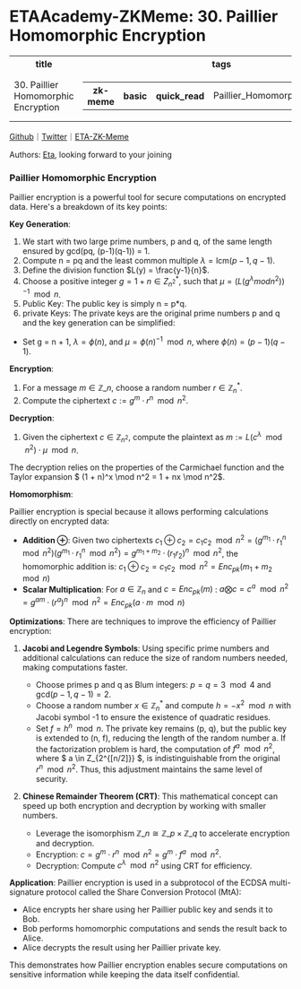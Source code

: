 # ETAAcademy-ZKMeme: 30. Paillier Homomorphic Encryption

<table>
  <tr>
    <th>title</th>
    <th>tags</th>
  </tr>
  <tr>
    <td>30. Paillier Homomorphic Encryption</td>
    <td>
      <table>
        <tr>
          <th>zk-meme</th>
          <th>basic</th>
          <th>quick_read</th>
          <td>Paillier_Homomorphic_Encryption</td>
        </tr>
      </table>
    </td>
  </tr>
</table>

[Github](https://github.com/ETAAcademy)｜[Twitter](https://twitter.com/ETAAcademy)｜[ETA-ZK-Meme](https://github.com/ETAAcademy/ETAAcademy-ZK-Meme)

Authors: [Eta](https://twitter.com/pwhattie), looking forward to your joining

### Paillier Homomorphic Encryption

Paillier encryption is a powerful tool for secure computations on encrypted data. Here's a breakdown of its key points:

**Key Generation**:

1. We start with two large prime numbers, p and q, of the same length ensured by gcd(pq, (p-1)(q-1)) = 1.
2. Compute n = pq and the least common multiple $\lambda = \text{lcm}(p-1, q-1)$.
3. Define the division function $L(y) = \frac{y-1}{n}$.
4. Choose a positive integer $g = 1 + n ∈ Z^*_{n^2}$, such that $\mu = (L(g^λ mod n^2))^{-1} \mod n$.
5. Public Key: The public key is simply n = p\*q.
6. private Keys: The private keys are the original prime numbers p and q and the key generation can be simplified:

- Set g = n + 1, $\lambda = \phi(n)$, and $\mu = \phi(n)^{-1} \mod n$, where $\phi(n) = (p-1)(q-1)$.

**Encryption**:

1. For a message $m \in \mathbb{Z}\_n$, choose a random number $r \in \mathbb{Z}^*_n$.
2. Compute the ciphertext $c := g^m \cdot r^n \mod n^2$.

**Decryption**:

1. Given the ciphertext $c \in \mathbb{Z}_{n^2}$, compute the plaintext as $m := L(c^\lambda \mod n^2) \cdot \mu \mod n$.

The decryption relies on the properties of the Carmichael function and the Taylor expansion $ (1 + n)^x \mod n^2 = 1 + nx \mod n^2$.

**Homomorphism**:

Paillier encryption is special because it allows performing calculations directly on encrypted data:

- **Addition ⊕**:
  Given two ciphertexts
  $c_1 ⊕ c_2 = c_1c_2 \mod n^2 = (g^{m_1} · r^n_1 \mod n^2)(g^{m_1} · r^n_1 \mod n^2) = g^{m_1+m_2}·(r_1r_2)^n \mod n^2$, the homomorphic addition is:
  $c_1 ⊕ c_2 = c_1c_2 \mod n^2 = Enc_{pk}(m_1 + m_2 \mod n)$
- **Scalar Multiplication**:
  For $a \in \mathbb{Z}_n$ and $c=Enc_{pk}(m)$ :
  $a ⨂ c = c^a \mod n^2 = g^{am}· (r^a)^n \mod n^2 = Enc_{pk}(a·m \mod n)$

**Optimizations**:
There are techniques to improve the efficiency of Paillier encryption:

1. **Jacobi and Legendre Symbols**: Using specific prime numbers and additional calculations can reduce the size of random numbers needed, making computations faster.

   - Choose primes p and q as Blum integers: $p = q = 3 \mod 4$ and $\text{gcd}(p-1, q-1) = 2$.
   - Choose a random number $x \in \mathbb{Z}^*_n$ and compute $h = -x^2 \mod n$ with Jacobi symbol -1 to ensure the existence of quadratic residues.
   - Set $f = h^n \mod n$. The private key remains (p, q), but the public key is extended to (n, f), reducing the length of the random number a. If the factorization problem is hard, the computation of $f^a \mod n^2$, where $ a \in Z\_{2^{[n/2]}} $, is indistinguishable from the original $r^n \mod n^2$. Thus, this adjustment maintains the same level of security.

2. **Chinese Remainder Theorem (CRT)**: This mathematical concept can speed up both encryption and decryption by working with smaller numbers.
   - Leverage the isomorphism $\mathbb{Z}\_n \cong \mathbb{Z}\_p \times \mathbb{Z}\_q$ to accelerate encryption and decryption.
   - Encryption: $c = g^m \cdot r^n \mod n^2 = g^m \cdot f^a \mod n^2$.
   - Decryption: Compute $c^\lambda \mod n^2$ using CRT for efficiency.

**Application**:
Paillier encryption is used in a subprotocol of the ECDSA multi-signature protocol called the Share Conversion Protocol (MtA):

- Alice encrypts her share using her Paillier public key and sends it to Bob.
- Bob performs homomorphic computations and sends the result back to Alice.
- Alice decrypts the result using her Paillier private key.

This demonstrates how Paillier encryption enables secure computations on sensitive information while keeping the data itself confidential.
